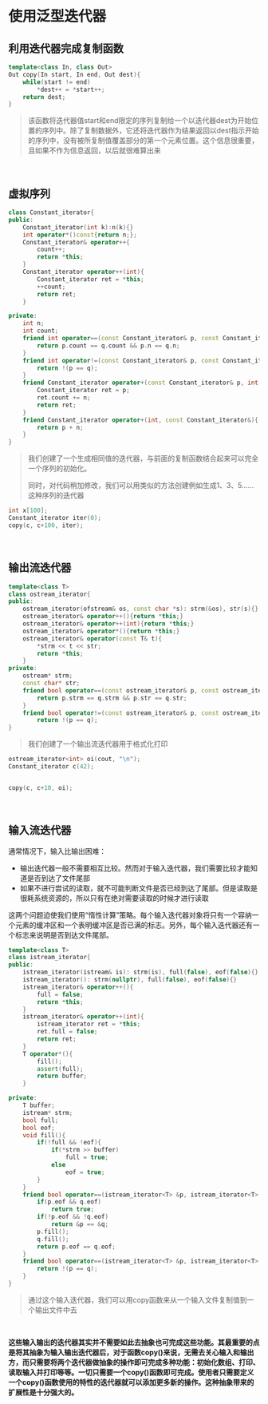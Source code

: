 # 使用泛型迭代器

## 利用迭代器完成复制函数

```cpp
template<class In, class Out>
Out copy(In start, In end, Out dest){
	while(start != end)
		*dest++ = *start++;
	return dest;
}
```

>  该函数将迭代器值start和end限定的序列复制给一个以迭代器dest为开始位置的序列中。除了复制数据外，它还将迭代器作为结果返回以dest指示开始的序列中，没有被所复制值覆盖部分的第一个元素位置。这个信息很重要，且如果不作为信息返回，以后就很难算出来

‍

## 虚拟序列

```cpp
class Constant_iterator{
public:
    Constant_iterator(int k):n(k){}
    int operator*()const{return n;};
    Constant_iterator& operator++{
        count++;
        return *this;
    }
    Constant_iterator operator++(int){
        Constant_iterator ret = *this;
        ++count;
        return ret;
    }

private:
    int n;
    int count;
    friend int operator==(const Constant_iterator& p, const Constant_iterator& q){
        return p.count == q.count && p.n == q.n;
    }
    friend int operator!=(const Constant_iterator& p, const Constant_iterator& q){
        return !(p == q);
    }
    friend Constant_iterator operator+(const Constant_iterator& p, int n){
        Constant_iterator ret = p;
        ret.count += n;
        return ret;
    }
    friend Constant_iterator operator+(int, const Constant_iterator&){
        return p + n;
    }
}
```

> 我们创建了一个生成相同值的迭代器，与前面的复制函数结合起来可以完全一个序列的初始化。
>
> 同时，对代码稍加修改，我们可以用类似的方法创建例如生成1、3、5……这种序列的迭代器

```cpp
int x[100];
Constant_iterator iter(0);
copy(c, c+100, iter);

```

‍

## 输出流迭代器

```cpp
template<class T>
class ostream_iterator{
public:
    ostream_iterator(ofstream& os, const char *s): strm(&os), str(s){}
    ostream_iterator& operator++(){return *this;}
    ostream_iterator& operator++(int){return *this;} 
    ostream_iterator& operator*(){return *this;}
    ostream_iterator& operator(const T& t){
        *strm << t << str;
        return *this;
    }
private:
    ostream* strm;
    const char* str;
    friend bool operator==(const ostream_iterator& p, const ostream_iterator& q){
        return p.strm == q.strm && p.str == q.str;
    }
    friend bool operator!=(const ostream_iterator& p, const ostream_iterator& q){
        return !(p == q);
}
```

> 我们创建了一个输出流迭代器用于格式化打印

```cpp
ostream_iterator<int> oi(cout, "\n");
Constant_iterator c(42);


copy(c, c+10, oi);
```

‍

## 输入流迭代器

通常情况下，输入比输出困难：

* 输出迭代器一般不需要相互比较。然而对于输入迭代器，我们需要比较才能知道是否到达了文件尾部
* 如果不进行尝试的读取，就不可能判断文件是否已经到达了尾部。但是读取是很耗系统资源的，所以只有在绝对需要读取的时候才进行读取

这两个问题迫使我们使用“惰性计算”策略。每个输入迭代器对象将只有一个容纳一个元素的缓冲区和一个表明缓冲区是否已满的标志。另外，每个输入迭代器还有一个标志来说明是否到达文件尾部。

```cpp
template<class T>
class istream_iterator{
public:
    istream_iterator(istream& is): strm(is), full(false), eof(false){}
    istream_iterator(): strm(nullptr), full(false), eof(false){}
    istream_iterator& operator++(){
        full = false;
        return *this;
    }
    istream_iterator& operator++(int){
        istream_iterator ret = *this;
        ret.full = false;
        return ret;
    }
    T operator*(){
        fill();
        assert(full);
        return buffer;
    }

private:
    T buffer;
    istream* strm;
    bool full;
    bool eof;
    void fill(){
        if(!full && !eof){
            if(*strm >> buffer)
                full = true;
            else
                eof = true;
        }
    }
    friend bool operator==(istream_iterator<T> &p, istream_iterator<T> &q){
        if(p.eof && q.eof)
            return true;
        if(!p.eof && !q.eof)
            return &p == &q;
        p.fill();
        q.fill();
        return p.eof == q.eof;
    }
    friend bool operator==(istream_iterator<T> &p, istream_iterator<T> &q){
        return !(p == q);
    }
}
```

> 通过这个输入迭代器，我们可以用copy函数来从一个输入文件复制值到一个输出文件中去

‍

**这些输入输出的迭代器其实并不需要如此去抽象也可完成这些功能。其最重要的点是将其抽象为输入输出迭代器后，对于函数copy()来说，无需去关心输入和输出方，而只需要将两个迭代器做抽象的操作即可完成多种功能：初始化数组、打印、读取输入并打印等等。一切只需要一个copy()函数即可完成。使用者只需要定义一个copy()函数使用的特性的迭代器就可以添加更多新的操作。这种抽象带来的扩展性是十分强大的。**
